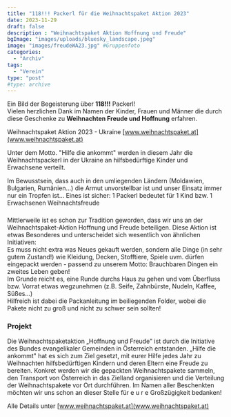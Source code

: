```yaml
---
title: "118!!! Packerl für die Weihnachtspaket Aktion 2023"
date: 2023-11-29
draft: false
description : "Weihnachtspaket Aktion Hoffnung und Freude"
bgImage: "images/uploads/bluesky_landscape.jpeg"
image: "images/freudeWA23.jpg" #Gruppenfoto
categories: 
  - "Archiv"
tags:
  - "Verein"
type: "post"
#type: archive
---
```

Ein Bild der Begeisterung über **118!!!** Packerl!  
Vielen herzlichen Dank im Namen der Kinder, Frauen und Männer die durch diese Geschenke zu **Weihnachten Freude und Hoffnung** erfahren.  

 Weihnachtspaket Aktion 2023  - Ukraine
[www.weihnachtspaket.at](www.weihnachtspaket.at)    

Unter dem Motto. "Hilfe die ankommt" werden in diesem Jahr die Weihnachtspackerl in der Ukraine an hilfsbedürftige Kinder und Erwachsene verteilt.  
 <!--more-->
Im Bewusstsein, dass auch in den umliegenden Ländern (Moldawien, Bulgarien, Rumänien...) die Armut unvorstellbar ist und unser Einsatz immer nur ein Tropfen ist...
Eines ist sicher: 1 Packerl bedeutet für 1
Kind bzw. 1 Erwachsenen
Weihnachtsfreude
### 
Mittlerweile ist es schon zur Tradition geworden, dass wir uns an der Weihnachtspaket-Aktion Hoffnung und Freude beteiligen.
Diese Aktion ist etwas Besonderes und unterscheidet sich wesentlich von ähnlichen
Initiativen:  
Es muss nicht extra was Neues gekauft werden, sondern alle Dinge (in sehr gutem Zustand!) wie Kleidung, Decken, Stofftiere, Spiele uvm. dürfen eingepackt werden - passend zu unserem Motto: Brauchbaren Dingen ein zweites Leben geben!  
Im Grunde reicht es, eine Runde durchs Haus zu gehen und vom Überfluss bzw. Vorrat etwas wegzunehmen (z.B. Seife, Zahnbürste, Nudeln, Kaffee, Süßes...)  
Hilfreich ist dabei die Packanleitung im beiliegenden Folder, wobei die Pakete nicht zu groß und nicht zu schwer sein sollten!



### Projekt
Die Weihnachtspaketaktion „Hoffnung und Freude" ist durch die Initiative des Bundes
evangelikaler
Gemeinden in Österreich entstanden. „Hilfe die ankommt" hat es sich zum Ziel gesetzt, mit eurer Hilfe jedes Jahr zu Weihnachten hilfsbedürftigen Kindern und deren Eltern eine Freude zu bereiten.
Konkret werden wir die gepackten Weihnachtspakete sammeln, den Transport von Österreich in das Zielland organisieren und die Verteilung der Weihnachtspakete vor Ort
durchführen.
Im Namen aller Beschenkten möchten wir uns
schon an dieser Stelle für
e u r e
Großzügigkeit bedanken!

Alle Details unter [www.weihnachtspaket.at](www.weihnachtspaket.at)